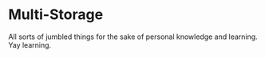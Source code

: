 # Multi-Storage
All sorts of jumbled things for the sake of personal knowledge and learning. Yay learning.
